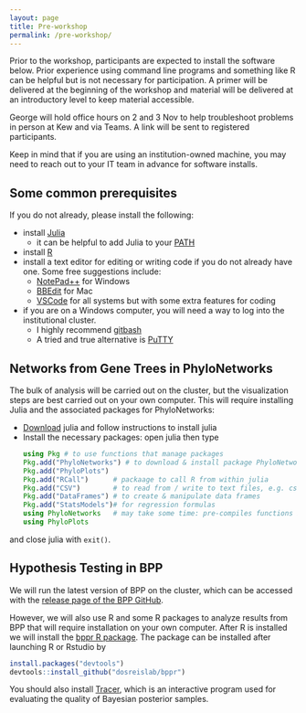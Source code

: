 ```yaml
---
layout: page
title: Pre-workshop
permalink: /pre-workshop/
---
```


Prior to the workshop, participants are expected to install the software below. Prior experience using command line programs and something like R can be helpful but is not necessary for participation. A primer will be delivered at the beginning of the workshop and material will be delivered at an introductory level to keep material accessible.

George will hold office hours on 2 and 3 Nov to help troubleshoot problems in person at Kew and via Teams. A link will be sent to registered participants.

Keep in mind that if you are using an institution-owned machine, you may need to reach out to your IT team in advance for software installs.


## Some common prerequisites

If you do not already, please install the following:

- install [Julia](https://www.julialang.org/downloads/)
	- it can be helpful to add Julia to your [PATH](https://julialang.org/downloads/platform/#optional_add_julia_to_path)
- install [R](https://cran.r-project.org)
- install a text editor for editing or writing code if you do not already have one. Some free suggestions include:
    - [NotePad++](https://notepad-plus-plus.org/downloads/) for Windows
    - [BBEdit](https://www.barebones.com/products/bbedit/) for Mac
    - [VSCode](https://code.visualstudio.com/download) for all systems but with some extra features for coding
- if you are on a Windows computer, you will need a way to log into the institutional cluster.
	- I highly recommend [gitbash](https://gitforwindows.org/)
	- A tried and true alternative is [PuTTY](https://www.chiark.greenend.org.uk/~sgtatham/putty/latest.html)
	

## Networks from Gene Trees in PhyloNetworks
The bulk of analysis will be carried out on the cluster, but the visualization steps are best carried out on your own computer. This will require installing Julia and the associated packages for PhyloNetworks:
- [Download](https://julialang.org) julia and
  follow instructions to install julia
- Install the necessary packages: open julia then type
    ```julia
    using Pkg # to use functions that manage packages
    Pkg.add("PhyloNetworks") # to download & install package PhyloNetworks
    Pkg.add("PhyloPlots")
    Pkg.add("RCall")      # packaage to call R from within julia
    Pkg.add("CSV")        # to read from / write to text files, e.g. csv files
    Pkg.add("DataFrames") # to create & manipulate data frames
    Pkg.add("StatsModels")# for regression formulas
    using PhyloNetworks   # may take some time: pre-compiles functions in that package
    using PhyloPlots
    ```
and close julia with `exit()`.


## Hypothesis Testing in BPP

We will run the latest version of BPP on the cluster, which can be accessed with the [release page of the BPP GitHub](https://github.com/bpp/bpp/releases/tag/v4.6.2).

However, we will also use R and some R packages to analyze results from BPP that will require installation on your own computer. After R is installed we will install the [bppr R package](https://github.com/dosreislab/bppr). The package can be installed after launching R or Rstudio by
```R
install.packages("devtools")
devtools::install_github("dosreislab/bppr")
```

You should also install [Tracer](https://github.com/beast-dev/tracer/releases/tag/v1.7.2), which is an interactive program used for evaluating the quality of Bayesian posterior samples.